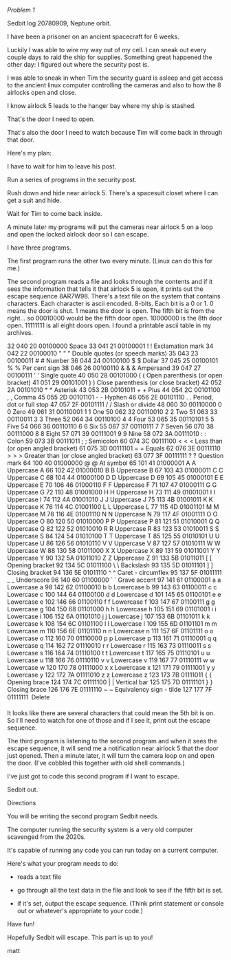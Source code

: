 

*Problem 1*

Sedbit log 20780909, Neptune orbit.

I have been a prisoner on an ancient spacecraft for 6 weeks.

Luckily I was able to wire my way out of my cell.  I can sneak out every couple days to raid the ship for supplies.  Something great happened the other day:  I figured out where the security post is.  

I was able to sneak in when Tim the security guard is asleep and get access to the ancient linux computer controlling the cameras and also to how the 8 airlocks open and close.

I know airlock 5 leads to the hanger bay where my ship is stashed.

That's the door I need to open.

That's also the door I need to watch because Tim will come back in through that door.

Here's my plan:

I have to wait for him to leave his post.

Run a series of programs in the security post.

Rush down and hide near airlock 5.  There's a spacesuit closet where I can get a suit and hide.

Wait for Tim to come back inside.

A minute later my programs will put the cameras near airlock 5 on a loop and open the locked airlock door so I can escape.  

I have three programs.

The first program runs the other two every minute.  (Linux can do this for me.)

The second program reads a file and looks through the contents and if it sees the information that tells it that airlock 5 is open, it prints out the escape sequence 8AR7W98.  There's a text file on the system that contains characters.  Each character is ascii encoded.  8-bits.  Each bit is a 0 or 1.  0 means the door is shut.  1 means the door is open.  The fifth bit is from the right... so 00010000 would be the fifth door open.  10000000 is the 8th door open.  11111111 is all eight doors open.  I found a printable ascii table in my archives.


32	040	20	00100000	 	&#32;	 	Space
33	041	21	00100001	!	&#33;	 	Exclamation mark
34	042	22	00100010	"	&#34;	&quot;	Double quotes (or speech marks)
35	043	23	00100011	#	&#35;	 	Number
36	044	24	00100100	$	&#36;	 	Dollar
37	045	25	00100101	%	&#37;	 	Per cent sign
38	046	26	00100110	&	&#38;	&amp;	Ampersand
39	047	27	00100111	'	&#39;	 	Single quote
40	050	28	00101000	(	&#40;	 	Open parenthesis (or open bracket)
41	051	29	00101001	)	&#41;	 	Close parenthesis (or close bracket)
42	052	2A	00101010	*	&#42;	 	Asterisk
43	053	2B	00101011	+	&#43;	 	Plus
44	054	2C	00101100	,	&#44;	 	Comma
45	055	2D	00101101	-	&#45;	 	Hyphen
46	056	2E	00101110	.	&#46;	 	Period, dot or full stop
47	057	2F	00101111	/	&#47;	 	Slash or divide
48	060	30	00110000	0	&#48;	 	Zero
49	061	31	00110001	1	&#49;	 	One
50	062	32	00110010	2	&#50;	 	Two
51	063	33	00110011	3	&#51;	 	Three
52	064	34	00110100	4	&#52;	 	Four
53	065	35	00110101	5	&#53;	 	Five
54	066	36	00110110	6	&#54;	 	Six
55	067	37	00110111	7	&#55;	 	Seven
56	070	38	00111000	8	&#56;	 	Eight
57	071	39	00111001	9	&#57;	 	Nine
58	072	3A	00111010	:	&#58;	 	Colon
59	073	3B	00111011	;	&#59;	 	Semicolon
60	074	3C	00111100	<	&#60;	&lt;	Less than (or open angled bracket)
61	075	3D	00111101	=	&#61;	 	Equals
62	076	3E	00111110	>	&#62;	&gt;	Greater than (or close angled bracket)
63	077	3F	00111111	?	&#63;	 	Question mark
64	100	40	01000000	@	&#64;	 	At symbol
65	101	41	01000001	A	&#65;	 	Uppercase A
66	102	42	01000010	B	&#66;	 	Uppercase B
67	103	43	01000011	C	&#67;	 	Uppercase C
68	104	44	01000100	D	&#68;	 	Uppercase D
69	105	45	01000101	E	&#69;	 	Uppercase E
70	106	46	01000110	F	&#70;	 	Uppercase F
71	107	47	01000111	G	&#71;	 	Uppercase G
72	110	48	01001000	H	&#72;	 	Uppercase H
73	111	49	01001001	I	&#73;	 	Uppercase I
74	112	4A	01001010	J	&#74;	 	Uppercase J
75	113	4B	01001011	K	&#75;	 	Uppercase K
76	114	4C	01001100	L	&#76;	 	Uppercase L
77	115	4D	01001101	M	&#77;	 	Uppercase M
78	116	4E	01001110	N	&#78;	 	Uppercase N
79	117	4F	01001111	O	&#79;	 	Uppercase O
80	120	50	01010000	P	&#80;	 	Uppercase P
81	121	51	01010001	Q	&#81;	 	Uppercase Q
82	122	52	01010010	R	&#82;	 	Uppercase R
83	123	53	01010011	S	&#83;	 	Uppercase S
84	124	54	01010100	T	&#84;	 	Uppercase T
85	125	55	01010101	U	&#85;	 	Uppercase U
86	126	56	01010110	V	&#86;	 	Uppercase V
87	127	57	01010111	W	&#87;	 	Uppercase W
88	130	58	01011000	X	&#88;	 	Uppercase X
89	131	59	01011001	Y	&#89;	 	Uppercase Y
90	132	5A	01011010	Z	&#90;	 	Uppercase Z
91	133	5B	01011011	[	&#91;	 	Opening bracket
92	134	5C	01011100	\	&#92;	 	Backslash
93	135	5D	01011101	]	&#93;	 	Closing bracket
94	136	5E	01011110	^	&#94;	 	Caret - circumflex
95	137	5F	01011111	_	&#95;	 	Underscore
96	140	60	01100000	`	&#96;	 	Grave accent
97	141	61	01100001	a	&#97;	 	Lowercase a
98	142	62	01100010	b	&#98;	 	Lowercase b
99	143	63	01100011	c	&#99;	 	Lowercase c
100	144	64	01100100	d	&#100;	 	Lowercase d
101	145	65	01100101	e	&#101;	 	Lowercase e
102	146	66	01100110	f	&#102;	 	Lowercase f
103	147	67	01100111	g	&#103;	 	Lowercase g
104	150	68	01101000	h	&#104;	 	Lowercase h
105	151	69	01101001	i	&#105;	 	Lowercase i
106	152	6A	01101010	j	&#106;	 	Lowercase j
107	153	6B	01101011	k	&#107;	 	Lowercase k
108	154	6C	01101100	l	&#108;	 	Lowercase l
109	155	6D	01101101	m	&#109;	 	Lowercase m
110	156	6E	01101110	n	&#110;	 	Lowercase n
111	157	6F	01101111	o	&#111;	 	Lowercase o
112	160	70	01110000	p	&#112;	 	Lowercase p
113	161	71	01110001	q	&#113;	 	Lowercase q
114	162	72	01110010	r	&#114;	 	Lowercase r
115	163	73	01110011	s	&#115;	 	Lowercase s
116	164	74	01110100	t	&#116;	 	Lowercase t
117	165	75	01110101	u	&#117;	 	Lowercase u
118	166	76	01110110	v	&#118;	 	Lowercase v
119	167	77	01110111	w	&#119;	 	Lowercase w
120	170	78	01111000	x	&#120;	 	Lowercase x
121	171	79	01111001	y	&#121;	 	Lowercase y
122	172	7A	01111010	z	&#122;	 	Lowercase z
123	173	7B	01111011	{	&#123;	 	Opening brace
124	174	7C	01111100	|	&#124;	 	Vertical bar
125	175	7D	01111101	}	&#125;	 	Closing brace
126	176	7E	01111110	~	&#126;	 	Equivalency sign - tilde
127	177	7F	01111111		&#127;	 	Delete



It looks like there are several characters that could mean the 5th bit is on.  So I'll need to watch for one of those and if I see it, print out the escape sequence.

The third program is listening to the second program and when it sees the escape sequence, it will send me a notification near airlock 5 that the door just opened.  Then a minute later, it will turn the camera loop on and open the door.  (I've cobbled this together with old shell commands.)

I've just got to code this second program if I want to escape.

Sedbit out.

Directions

You will be writing the second program Sedbit needs.

The computer running the security system is a very old computer scavenged from the 2020s.  

It's capable of running any code you can run today on a current computer.

Here's what your program needs to do:

- reads a text file

- go through all the text data in the file and look to see if the fifth bit is set.

- if it's set, output the escape sequence.  (Think print statement or console out or whatever's appropriate to your code.)

Have fun! 

Hopefully Sedbit will escape.  This part is up to you!

matt







